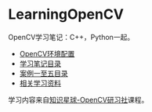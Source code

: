 <!--
 * @Author       : Bingqiang Zhou
 * @Date         : 2021-01-24 11:29:08
 * @LastEditors  : Bingqiang Zhou
 * @LastEditTime : 2021-09-06 14:50:57
 * @Description  : 
-->
# LearningOpenCV

OpenCV学习笔记：C++，Python一起。

- [OpenCV环境配置](./data/md%20files/env-config.md)
- [学习笔记目录](./data/md%20files/toc.md)
- [案例一至五目录](./data/md%20files/cases.md)
- [相关学习资料](./data/md%20files/tutorial.md)

学习内容来自[知识星球-OpenCV研习社](https://t.zsxq.com/y33jMbM)课程。
